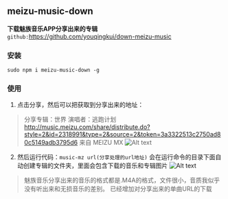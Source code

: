 ## meizu-music-down

**下载魅族音乐APP分享出来的专辑**
`github:`https://github.com/youqingkui/down-meizu-music


### 安装

    sudo npm i meizu-music-down -g

### 使用

1. 点击分享，然后可以把获取到分享出来的地址：
>分享专辑：世界 演唱者：逃跑计划 http://music.meizu.com/share/distribute.do?style=2&id=2318991&type=2&source=2&token=3a3322513c2750ad80c5149adb3795d6 
来自 MEIZU MX
![Alt text](http://youqingkui.me/images/af666c1ba5d18508a6bfae679b13e13b.png)

2. 然后运行代码：`music-mz url(分享处理的url地址)`
会在运行命令的目录下面自动创建专辑的文件夹，里面会包含下载的音乐和专辑图片
![Alt text](http://youqingkui.me/images/098646324d58dfccebb7e30e82ca709e.png)



> 魅族音乐分享出来的音乐的格式都是.M4A的格式，文件很小，音质我似乎没有听出来和无损音乐的差别。
> 已经增加对分享出来的单曲URL的下载